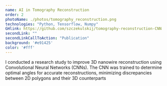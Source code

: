 ```yaml
---
name: AI in Tomography Reconstruction
order: 2
photoName: ./photos/tomography_reconstruction.png
technologies: "Python, Tensorflow, Numpy"
GHlink: https://github.com/szczekulskij/tomography-reconstruction-CNN
secondLink: ""
secondLinkCallToAction: "Publication"
background: '#e91425'
color: '#fff'
---
```


I conducted a research study to improve 3D nanowire reconstruction using Convolutional Neural Networks (CNNs). The CNN was trained to determine optimal angles for accurate reconstructions, minimizing discrepancies between 2D polygons and their 3D counterparts